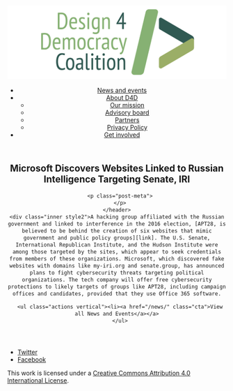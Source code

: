 <!DOCTYPE html>
<html lang="en_US"><head>
  <meta charset="utf-8">
  <meta http-equiv="X-UA-Compatible" content="IE=edge">
  <meta name="viewport" content="width=device-width, initial-scale=1">
  <link rel="apple-touch-icon" sizes="180x180" href="/assets/favicon/apple-touch-icon.png">
  <link rel="icon" type="image/png" sizes="32x32" href="/assets/favicon/favicon-32x32.png">
  <link rel="icon" type="image/png" sizes="16x16" href="/assets/favicon/favicon-16x16.png">
  <link rel="manifest" href="/site.webmanifest">
  <link rel="mask-icon" href="/assets/favicon/safari-pinned-tab.svg" color="#5bbad5">
  <meta name="msapplication-TileColor" content="#00aba9">
  <meta name="theme-color" content="#ffffff">

  
  <!-- Begin Jekyll SEO tag v2.4.0 -->
<title>Microsoft Discovers Websites Linked to Russian Intelligence Targeting Senate, IRI | Design 4 Democracy</title>
<meta name="generator" content="Jekyll v3.7.3" />
<meta property="og:title" content="Microsoft Discovers Websites Linked to Russian Intelligence Targeting Senate, IRI" />
<meta property="og:locale" content="en_US" />
<meta name="description" content="A hacking group affiliated with the Russian government and linked to interference in the 2016 election, APT28, is believed to be behind the creation of six websites that mimic government and public policy groups. The U.S. Senate, International Republican Institute, and the Hudson Institute were among those targeted by the sites, which appear to seek credentials from members of these organizations. Microsoft, which discovered fake websites with domains like my-iri.org and senate.group, has announced plans to fight cybersecurity threats targeting political organizations. The tech company will offer free cybersecurity protections to likely targets of groups like APT28, including campaign offices and candidates, provided that they use Office 365 software." />
<meta property="og:description" content="A hacking group affiliated with the Russian government and linked to interference in the 2016 election, APT28, is believed to be behind the creation of six websites that mimic government and public policy groups. The U.S. Senate, International Republican Institute, and the Hudson Institute were among those targeted by the sites, which appear to seek credentials from members of these organizations. Microsoft, which discovered fake websites with domains like my-iri.org and senate.group, has announced plans to fight cybersecurity threats targeting political organizations. The tech company will offer free cybersecurity protections to likely targets of groups like APT28, including campaign offices and candidates, provided that they use Office 365 software." />
<link rel="canonical" href="https://design4democracy.org/news/Microsoft-Discovers-Websites-Linked-to-Russian-Intelligence-Targeting-Senate-IRI.html" />
<meta property="og:url" content="https://design4democracy.org/news/Microsoft-Discovers-Websites-Linked-to-Russian-Intelligence-Targeting-Senate-IRI.html" />
<meta property="og:site_name" content="Design 4 Democracy" />
<meta property="og:type" content="article" />
<meta property="article:published_time" content="2018-08-21T00:00:00-04:00" />
<meta name="twitter:card" content="summary" />
<meta name="twitter:site" content="@design4dem" />
<meta name="google-site-verification" content="" />
<script type="application/ld+json">
{"description":"A hacking group affiliated with the Russian government and linked to interference in the 2016 election, APT28, is believed to be behind the creation of six websites that mimic government and public policy groups. The U.S. Senate, International Republican Institute, and the Hudson Institute were among those targeted by the sites, which appear to seek credentials from members of these organizations. Microsoft, which discovered fake websites with domains like my-iri.org and senate.group, has announced plans to fight cybersecurity threats targeting political organizations. The tech company will offer free cybersecurity protections to likely targets of groups like APT28, including campaign offices and candidates, provided that they use Office 365 software.","@type":"BlogPosting","url":"https://design4democracy.org/news/Microsoft-Discovers-Websites-Linked-to-Russian-Intelligence-Targeting-Senate-IRI.html","publisher":{"@type":"Organization","logo":{"@type":"ImageObject","url":"https://design4democracy.org/assets/img/logos/d4d-logo.png"}},"headline":"Microsoft Discovers Websites Linked to Russian Intelligence Targeting Senate, IRI","dateModified":"2018-08-21T00:00:00-04:00","datePublished":"2018-08-21T00:00:00-04:00","mainEntityOfPage":{"@type":"WebPage","@id":"https://design4democracy.org/news/Microsoft-Discovers-Websites-Linked-to-Russian-Intelligence-Targeting-Senate-IRI.html"},"@context":"http://schema.org"}</script>
<!-- End Jekyll SEO tag -->

  <link rel="stylesheet" href="/tarteaucitron/css/tarteaucitron.css">
  <link rel="stylesheet" href="/assets/main.css">

  <link type="application/atom+xml" rel="alternate" href="https://design4democracy.org/feed.xml" title="Design 4 Democracy" />

</head>
<body>
  <!-- Wrapper -->
  <div id="wrapper"><header class="" role="banner" id="header">
    <!-- Logo -->
    <div class="logo">
      <a class="site-title" rel="author" href="/"><img src="/assets/img/d4d-logo.png" alt="Design 4 Democracy" /></a>
    </div><!-- to do: figure out how to manage dropdown -->
      <!-- Nav -->
      <nav id="nav"><ul><li class="current">
            <a class="page-link" href="/news/">
              News and events
            </a></li><li class="">
            <a class="page-link icon fa-angle-down" href="/areas-focus/">
              About D4D
            </a><ul><li>
                  <a href="/areas-focus/">
                    Our mission
                  </a>
              </li><li>
                  <a href="/advisory-board/">
                    Advisory board
                  </a>
              </li><li>
                  <a href="/tech-supporting-partners/">
                    Partners
                  </a>
              </li><li>
                  <a href="/privacy-policy.html">
                    Privacy Policy
                  </a>
              </li></ul></li><li class="">
            <a class="page-link" href="/join-us/">
              Get involved
            </a></li></ul></nav></header>
<section class="main alt event" aria-label="Content">
    <header>
      <h2 class="post-title">Microsoft Discovers Websites Linked to Russian Intelligence Targeting Senate, IRI</h2>
      

      <p class="post-meta">
      </p>
    </header>
    <div class="inner style2">A hacking group affiliated with the Russian government and linked to interference in the 2016 election, [APT28, is believed to be behind the creation of six websites that mimic government and public policy groups][link]. The U.S. Senate, International Republican Institute, and the Hudson Institute were among those targeted by the sites, which appear to seek credentials from members of these organizations. Microsoft, which discovered fake websites with domains like my-iri.org and senate.group, has announced plans to fight cybersecurity threats targeting political organizations. The tech company will offer free cybersecurity protections to likely targets of groups like APT28, including campaign offices and candidates, provided that they use Office 365 software.

[link]: https://www.washingtonpost.com/business/economy/microsoft-says-it-has-found-a-russian-operation-targeting-us-political-institutions/2018/08/20/52273e14-a4d2-11e8-97ce-cc9042272f07_story.html?utm_term=.076536ddc393



      <ul class="actions vertical"><li><a href="/news/" class="cta">View all News and Events</a></a>
      </ul>
  </div>
</section>
<footer id="footer" class="accent3">
  <ul class="icons">
    <li><a href="https://twitter.com/design4dem" class="icon alt fa-twitter"><span class="label">Twitter</span></a></li>
    <li><a href="https://www.facebook.com/Design4Democracy" class="icon alt fa-facebook"><span class="label">Facebook</span></a></li>
    <!--li><a href="#" class="icon alt fa-instagram"><span class="label">Instagram</span></a></li>
    <li><a href="#" class="icon alt fa-github"><span class="label">GitHub</span></a></li>
    <li><a href="#" class="icon alt fa-phone"><span class="label">Phone</span></a></li>
    <li><a href="#" class="icon alt fa-envelope-o"><span class="label">Email</span></a></li-->
  </ul>
  <p class="copyright">This work is licensed under a <a rel="license" href="http://creativecommons.org/licenses/by/4.0/">Creative Commons Attribution 4.0 International License</a>.</p>
</footer>
</div><!-- /wrapper -->
  <!-- Scripts -->
    <script src="/assets/js/scripts.min.js"></script><script src="/tarteaucitron/tarteaucitron.js"></script>
    <script type="text/javascript">
    (function($) {
      $(document).ready(function(){
        tarteaucitron.init({
          "hashtag": "#tarteaucitron", /* Automatically open the panel with the hashtag */
          "highPrivacy": false, /* disabling the auto consent feature on navigation? */
          "orientation": "top", /* the big banner should be on 'top' or 'bottom'? */
          "adblocker": false, /* Display a message if an adblocker is detected */
          "showAlertSmall": true, /* show the small banner on bottom right? */
          "cookieslist": true, /* Display the list of cookies installed ? */
          "removeCredit": false, /* remove the credit link? */
          //"cookieDomain": ".example.com" /* Domain name on which the cookie for the subdomains will be placed */
        });
      });
    })(jQuery);
    </script><script type="text/javascript">
  tarteaucitron.user.analyticsUa = 'UA-120811815-1';
  tarteaucitron.user.analyticsMore = function () { /* add here your optionnal ga.push() */ };
  (tarteaucitron.job = tarteaucitron.job || []).push('analytics');
</script></body>

</html>

